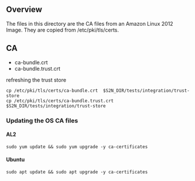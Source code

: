 ## Overview
The files in this directory are the CA files from an Amazon Linux 2012 Image. They are copied from /etc/pki/tls/certs.

## CA
- ca-bundle.crt
- ca-bundle.trust.crt

refreshing the trust store

```
cp /etc/pki/tls/certs/ca-bundle.crt  $S2N_DIR/tests/integration/trust-store
cp /etc/pki/tls/certs/ca-bundle.trust.crt $S2N_DIR/tests/integration/trust-store
```

### Updating the OS CA files

#### AL2

```
sudo yum update && sudo yum upgrade -y ca-certificates
```

#### Ubuntu

```
sudo apt update && sudo apt upgrade -y ca-certificates
```

